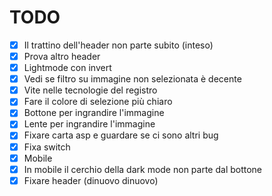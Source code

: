 # TODO

- [x] Il trattino dell'header non parte subito (inteso)
- [x] Prova altro header
- [x] Lightmode con invert
- [x] Vedi se filtro su immagine non selezionata è decente
- [x] Vite nelle tecnologie del registro
- [x] Fare il colore di selezione più chiaro
- [x] Bottone per ingrandire l'immagine
- [x] Lente per ingrandire l'immagine
- [x] Fixare carta asp e guardare se ci sono altri bug
- [x] Fixa switch
- [x] Mobile
- [x] In mobile il cerchio della dark mode non parte dal bottone
- [x] Fixare header (dinuovo dinuovo)